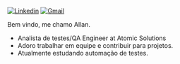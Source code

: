 [![Linkedin](https://img.shields.io/badge/-LinkedIn-blue?style=flat&logo=Linkedin&logoColor=white)](https://www.linkedin.com/in/allandxsh/)
[![Gmail](https://img.shields.io/badge/-Gmail-c14438?style=flat&logo=Gmail&logoColor=white)](mailto:allanhmc9@gmail.com)

Bem vindo, me chamo Allan.

- Analista de testes/QA Engineer at Atomic Solutions
- Adoro trabalhar em equipe e contribuir para projetos.
- Atualmente estudando automação de testes.
